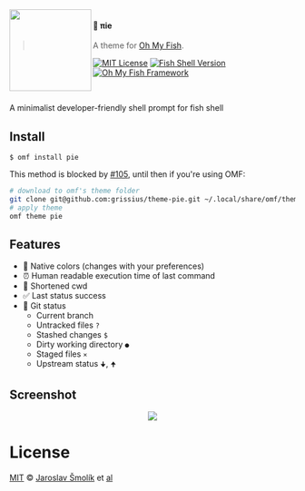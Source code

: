 <img src="https://cdn.rawgit.com/oh-my-fish/oh-my-fish/e4f1c2e0219a17e2c748b824004c8d0b38055c16/docs/logo.svg" align="left" width="144px" height="144px"/>

#### 🥧 πie
> A theme for [Oh My Fish][omf-link].

[![MIT License](https://img.shields.io/badge/license-MIT-007EC7.svg?style=flat-square)](/LICENSE)
[![Fish Shell Version](https://img.shields.io/badge/fish-v2.2.0-007EC7.svg?style=flat-square)](https://fishshell.com)
[![Oh My Fish Framework](https://img.shields.io/badge/Oh%20My%20Fish-Framework-007EC7.svg?style=flat-square)](https://www.github.com/oh-my-fish/oh-my-fish)


<br/>

A minimalist developer-friendly shell prompt for fish shell

## Install

```fish
$ omf install pie
```
This method is blocked by [#105](https://github.com/oh-my-fish/packages-main/pull/105), until then if you're using OMF:

```bash
# download to omf's theme folder
git clone git@github.com:grissius/theme-pie.git ~/.local/share/omf/themes/pie
# apply theme
omf theme pie
```


## Features

* 🎨 Native colors (changes with your preferences)
* ⏰ Human readable execution time of last command
* 📂 Shortened cwd
* ✅ Last status success
* 🔁 Git status
    - Current branch
    - Untracked files `?`
    - Stashed changes `$`
    - Dirty working directory `●`
    - Staged files `⨯`
    - Upstream status `🠋`, `🠉`


## Screenshot

<p align="center">
<img src="https://i.imgur.com/UQKCSsm.gif">
</p>


# License

[MIT][mit] © [Jaroslav Šmolík][author] et [al][contributors]


[mit]:            https://opensource.org/licenses/MIT
[author]:         https://github.com/grissius
[contributors]:   https://github.com/grissius/theme-pie/graphs/contributors
[omf-link]:       https://www.github.com/oh-my-fish/oh-my-fish

[license-badge]:  https://img.shields.io/badge/license-MIT-007EC7.svg?style=flat-square
